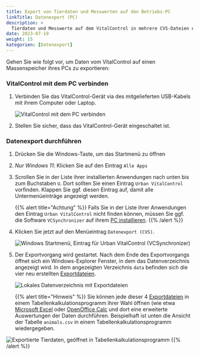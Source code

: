 ```yaml
---
title: Export von Tierdaten und Messwerten auf den Betriebs-PC
linkTitle: Datenexport (PC)
description: >
  Tierdaten und Messwerte auf dem VitalControl in mehrere CVS-Dateien exportieren
date: 2023-07-19
weight: 15
kategorien: [Datenexport]
---
```

Gehen Sie wie folgt vor, um Daten vom VitalControl auf einen Massenspeicher ihres PCs zu exportieren:

### VitalControl mit dem PC verbinden

1. Verbinden Sie das VitalControl-Gerät via des mitgelieferten USB-Kabels mit ihrem Computer oder Laptop.

   ![VitalControl mit dem PC verbinden](/images/synchronisation/connect-to-pc.svg "VitalControl mit PC koppeln")

1. Stellen Sie sicher, dass das VitalControl-Gerät eingeschaltet ist.

### Datenexport durchführen

1. Drücken Sie die Windows-Taste, um das Startmenü zu öffnen

1. *Nur Windows 11*: Klicken Sie auf den Eintrag `Alle Apps`

1. Scrollen Sie in der Liste ihrer installierten Anwendungen nach unten bis zum Buchstaben `U`. Dort sollten Sie einen Eintrag `Urban VitalControl` vorfinden. Klappen Sie ggf. diesen Eintrag auf, damit alle Untermenüeinträge angezeigt werden.

   {{% alert title="Achtung" %}}
  Falls Sie in der Liste ihrer Anwendungen den Eintrag `Urban VitalControl` nicht finden können, müssen Sie ggf. die Software `VCSynchronizer` auf ihrem [PC installieren](../installation/).
   {{% /alert %}}

1. Klicken Sie jetzt auf den Menüeintrag `Datenexport (CVS)`.

   ![Windows Startmenü, Eintrag für Urban VitalControl (VCSynchronizer)](../images/datenexport/datenexport.png "Windows Startmenü, VitalControl")

1. Der Exportvorgang wird gestartet. Nach dem Ende des Exportvorgangs öffnet sich ein Windows-Explorer Fenster, in dem das Datenverzeichnis angezeigt wird. In dem angezeigten Verzeichnis `data` befinden sich die vier neu erstellten [Exportdateien](../../data-export/data-files/).

   ![Lokales Datenverzeichnis mit Exportdateien](../images/datenexport/exportdateien.png "Exportdataien, lokal gespeichert")

   {{% alert title="Hinweis" %}}
  Sie können jede dieser 4 [Exportdateien](../../data-export/data-files/) in einem Tabellenkalkulationsprogramm ihrer Wahl öffnen (wie etwa [Microsoft Excel](https://products.office.com/excel) oder [OpenOffice Calc](https://www.openoffice.org/de/) und dort eine erweiterte Auswertungen der Daten durchführen. Beispielhaft ist unten die Ansicht der Tabelle `animals.csv` in einem Tabellenkalkulationsprogramm wiedergegeben.

  ![Exportierte Tierdaten, geöffnet in Tabellenkalkulationsprogramm](../images/datenexport/animals.png "Tabellenkalkulationsprogramm mit Tierdaten")
   {{% /alert %}}
